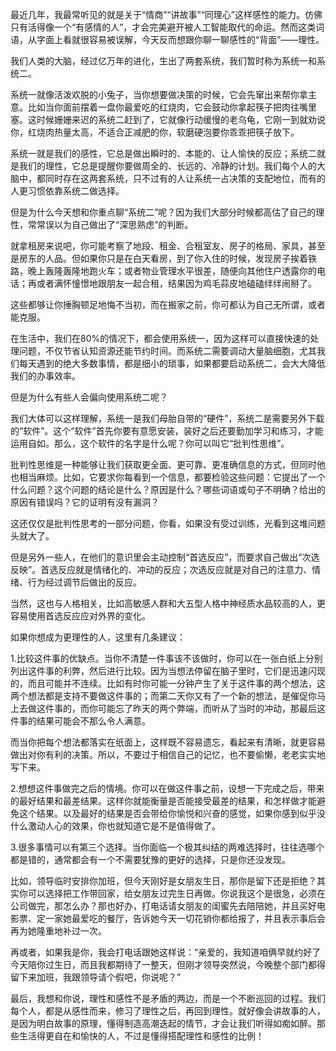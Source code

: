最近几年，我最常听见的就是关于“情商”“讲故事”“同理心”这样感性的能力。仿佛只有活得像一个“有感情的人”，才会完美避开被人工智能取代的命运。然而这类词语，从字面上看就很容易被误解，今天反而想跟你聊一聊感性的“背面”——理性。

我们人类的大脑，经过亿万年的进化，生出了两套系统，我们暂时称为系统一和系统二。

系统一就像活泼欢脱的小兔子，当你想要做决策的时候，它会先窜出来帮你拿主意。比如当你面前摆着一盘你最爱吃的红烧肉，它会鼓动你拿起筷子把肉往嘴里塞。这时候姗姗来迟的系统二赶到了，它就像行动缓慢的老乌龟，它刚一到就劝说你，红烧肉热量太高，不适合正减肥的你，软磨硬泡要你乖乖把筷子放下。

系统一就是我们的感性，它总是做出瞬时的、本能的、让人愉快的反应；系统二就是我们的理性，它总是提醒你要做周全的、长远的、冷静的计划。我们每个人的大脑中，都同时存在这两套系统，只不过有的人让系统一占决策的支配地位，而有的人更习惯依靠系统二做选择。

但是为什么今天想和你重点聊“系统二”呢？因为我们大部分时候都高估了自己的理性，常常误以为自己做出了“深思熟虑”的判断。

就拿租房来说吧，你可能考察了地段、租金、合租室友、房子的格局、家具，甚至是房东的人品。但如果你只是在白天看房，到了你入住的时候，发现房子挨着铁路，晚上轰隆轰隆地跑火车；或者物业管理水平很差，随便向其他住户透露你的电话；再或者满怀憧憬地跟朋友一起合租，结果因为鸡毛蒜皮地磕磕绊绊闹掰了。

这些都够让你捶胸顿足地悔不当初，而在搬家之前，你可都认为自己无所谓，或者能克服。

在生活中，我们在80%的情况下，都会使用系统一，因为这样可以直接快速的处理问题，不仅节省认知资源还能节约时间。而系统二需要调动大量脑细胞，尤其我们每天遇到的绝大多数事情，都是细小的琐事，如果都要启动系统二，会大大降低我们的办事效率。

但是为什么有些人会偏向使用系统二呢？

我们大体可以这样理解，系统一是我们母胎自带的“硬件”，系统二是需要另外下载的“软件”。这个“软件”首先你要有意愿安装，装好之后还要勤加学习和练习，才能运用自如。那么，这个软件的名字是什么呢？你可以叫它“批判性思维”。

批判性思维是一种能够让我们获取更全面、更可靠、更准确信息的方式，但同时他也相当麻烦。比如，它要求你每看到一个信息，都要检验这些问题：它提出了一个什么问题？这个问题的结论是什么？原因是什么？哪些词语或句子不明确？给出的原因有错误吗？它的证明有没有漏洞？

这还仅仅是批判性思考的一部分问题，你看，如果没有受过训练，光看到这堆问题头就大了。

但是另外一些人，在他们的意识里会主动控制“首选反应”，而要求自己做出“次选反映”。首选反应就是情绪化的、冲动的反应；次选反应就是对自己的注意力、情绪、行为经过调节后做出的反应。

当然，这也与人格相关，比如高敏感人群和大五型人格中神经质水品较高的人，更容易使用首选反应应对外界的变化。

如果你想成为更理性的人，这里有几条建议：

1.比较这件事的优缺点。当你不清楚一件事该不该做时，你可以在一张白纸上分别列出这件事的利弊，然后进行比较。因为当想法停留在脑子里时，它们是迅速闪现的，而且可能并不连续。比如有时你可能一分钟产生了关于这件事的两个想法，这两个想法都是支持不要做这件事的；而第二天你又有了一个新的想法，是催促你马上去做这件事的，而你可能忘了昨天的两个弊端，而听从了当时的冲动，那最后这件事的结果可能会不那么令人满意。

而当你把每个想法都落实在纸面上，这样既不容易遗忘，看起来有清晰，就更容易做出对你有利的决策。所以，不要过于相信自己的记忆，也不要偷懒，老老实实地写下来。

2.想想这件事做完之后的情境。你可以在做这件事之前，设想一下完成之后，带来的最好结果和最差结果。这样你就能衡量是否能接受最差的结果，和怎样做才能避免这个结果。以及最好的结果是否会带给你愉悦和兴奋的感觉，如果你感到似乎没什么激动人心的效果，你也就知道它是不是值得做了。

3.很多事情可以有第三个选择。当你面临一个极其纠结的两难选择时，往往选哪个都是错的，通常都会有一个不需要犹豫的更好的选择，只是你还没发现。

比如，领导临时安排你加班，但今天刚好是女朋友生日，那你是留下还是拒绝？其实你可以选择把工作带回家，给女朋友过完生日再做。你说我这个是很急，必须在公司做完，那怎么办？那也好办，打电话请女朋友的闺蜜先去陪陪她，并且买好电影票、定一家她最爱吃的餐厅，告诉她今天一切花销你都给报了，并且表示事后会再为她隆重地补过一次。

再或者，如果我是你，我会打电话跟她这样说：“亲爱的，我知道咱俩早就约好了今天陪你过生日，而且我都期待了一整天，但刚才领导突然说，今晚整个部门都得留下来加班，我跟领导请个假吧，你说呢？”

最后，我想和你说，理性和感性不是矛盾的两边，而是一个不断巡回的过程。我们每个人，都是从感性而来，修习了理性之后，再回到理性。就好像会讲故事的人，是因为明白故事的原理，懂得制造高潮迭起的情节，才会让我们听得如痴如醉。那些生活得更自在和愉快的人，不过是懂得搭配理性和感性的比例！






